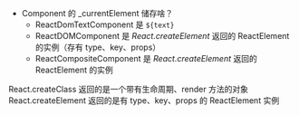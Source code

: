 - Component 的 _currentElement 储存啥？
  - ReactDomTextComponent 是 `${text}`
  - ReactDOMComponent 是 *React.createElement* 返回的 ReactElement 的实例（存有 type、key、props）
  - ReactCompositeComponent 是 *React.createElement* 返回的 ReactElement 的实例


React.createClass 返回的是一个带有生命周期、render 方法的对象
React.createElement 返回的是有 type、key、props 的 ReactElement 实例